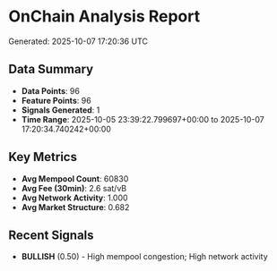 # OnChain Analysis Report
Generated: 2025-10-07 17:20:36 UTC

## Data Summary
- **Data Points**: 96
- **Feature Points**: 96
- **Signals Generated**: 1
- **Time Range**: 2025-10-05 23:39:22.799697+00:00 to 2025-10-07 17:20:34.740242+00:00

## Key Metrics
- **Avg Mempool Count**: 60830
- **Avg Fee (30min)**: 2.6 sat/vB
- **Avg Network Activity**: 1.000
- **Avg Market Structure**: 0.682

## Recent Signals
- **BULLISH** (0.50) - High mempool congestion; High network activity
